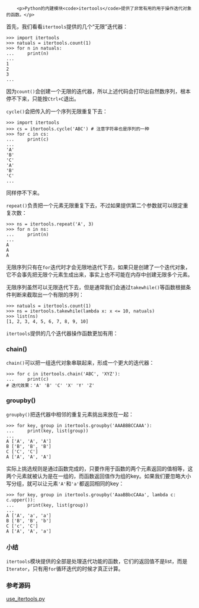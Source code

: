 ﻿
        <p>Python的内建模块<code>itertools</code>提供了非常有用的用于操作迭代对象的函数。</p>
<p>首先，我们看看<code>itertools</code>提供的几个“无限”迭代器：</p>
<pre><code>&gt;&gt;&gt; import itertools
&gt;&gt;&gt; natuals = itertools.count(1)
&gt;&gt;&gt; for n in natuals:
...     print(n)
...
1
2
3
...
</code></pre><p>因为<code>count()</code>会创建一个无限的迭代器，所以上述代码会打印出自然数序列，根本停不下来，只能按<code>Ctrl+C</code>退出。</p>
<p><code>cycle()</code>会把传入的一个序列无限重复下去：</p>
<pre><code>&gt;&gt;&gt; import itertools
&gt;&gt;&gt; cs = itertools.cycle(&#39;ABC&#39;) # 注意字符串也是序列的一种
&gt;&gt;&gt; for c in cs:
...     print(c)
...
&#39;A&#39;
&#39;B&#39;
&#39;C&#39;
&#39;A&#39;
&#39;B&#39;
&#39;C&#39;
...
</code></pre><p>同样停不下来。</p>
<p><code>repeat()</code>负责把一个元素无限重复下去，不过如果提供第二个参数就可以限定重复次数：</p>
<pre><code>&gt;&gt;&gt; ns = itertools.repeat(&#39;A&#39;, 3)
&gt;&gt;&gt; for n in ns:
...     print(n)
...
A
A
A
</code></pre><p>无限序列只有在<code>for</code>迭代时才会无限地迭代下去，如果只是创建了一个迭代对象，它不会事先把无限个元素生成出来，事实上也不可能在内存中创建无限多个元素。</p>
<p>无限序列虽然可以无限迭代下去，但是通常我们会通过<code>takewhile()</code>等函数根据条件判断来截取出一个有限的序列：</p>
<pre><code>&gt;&gt;&gt; natuals = itertools.count(1)
&gt;&gt;&gt; ns = itertools.takewhile(lambda x: x &lt;= 10, natuals)
&gt;&gt;&gt; list(ns)
[1, 2, 3, 4, 5, 6, 7, 8, 9, 10]
</code></pre><p><code>itertools</code>提供的几个迭代器操作函数更加有用：</p>
<h3 id="chain-">chain()</h3>
<p><code>chain()</code>可以把一组迭代对象串联起来，形成一个更大的迭代器：</p>
<pre><code>&gt;&gt;&gt; for c in itertools.chain(&#39;ABC&#39;, &#39;XYZ&#39;):
...     print(c)
# 迭代效果：&#39;A&#39; &#39;B&#39; &#39;C&#39; &#39;X&#39; &#39;Y&#39; &#39;Z&#39;
</code></pre><h3 id="groupby-">groupby()</h3>
<p><code>groupby()</code>把迭代器中相邻的重复元素挑出来放在一起：</p>
<pre><code>&gt;&gt;&gt; for key, group in itertools.groupby(&#39;AAABBBCCAAA&#39;):
...     print(key, list(group))
...
A [&#39;A&#39;, &#39;A&#39;, &#39;A&#39;]
B [&#39;B&#39;, &#39;B&#39;, &#39;B&#39;]
C [&#39;C&#39;, &#39;C&#39;]
A [&#39;A&#39;, &#39;A&#39;, &#39;A&#39;]
</code></pre><p>实际上挑选规则是通过函数完成的，只要作用于函数的两个元素返回的值相等，这两个元素就被认为是在一组的，而函数返回值作为组的key。如果我们要忽略大小写分组，就可以让元素<code>&#39;A&#39;</code>和<code>&#39;a&#39;</code>都返回相同的key：</p>
<pre><code>&gt;&gt;&gt; for key, group in itertools.groupby(&#39;AaaBBbcCAAa&#39;, lambda c: c.upper()):
...     print(key, list(group))
...
A [&#39;A&#39;, &#39;a&#39;, &#39;a&#39;]
B [&#39;B&#39;, &#39;B&#39;, &#39;b&#39;]
C [&#39;c&#39;, &#39;C&#39;]
A [&#39;A&#39;, &#39;A&#39;, &#39;a&#39;]
</code></pre><h3 id="-">小结</h3>
<p><code>itertools</code>模块提供的全部是处理迭代功能的函数，它们的返回值不是list，而是<code>Iterator</code>，只有用<code>for</code>循环迭代的时候才真正计算。</p>
<h3 id="-">参考源码</h3>
<p><a href="https://github.com/michaelliao/learn-python3/blob/master/samples/commonlib/use_itertools.py">use_itertools.py</a></p>

    